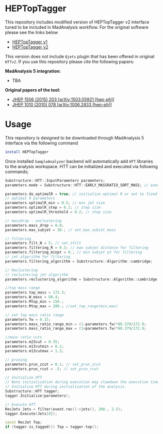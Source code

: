 # HEPTopTagger
This repository includes modified version of HEPTopTagger v2 interface tuned to be included in MadAnalysis workflow.
For the original software please see the links below
 * [HEPTopTagger v1](https://www.ippp.dur.ac.uk/~mspannow/HEPTopTagger.html)
 * [HEPTopTagger v2](https://www.thphys.uni-heidelberg.de/~plehn/index.php?show=heptoptagger&visible=tools)

This version does not include `Qjets` plugin that has been offered in original `HTTv2`. If you use this repository 
please cite the following papers:

**MadAnalysis 5 integration:**
* TBA

**Original papers of the tool:**
* [JHEP 1506 (2015) 203 [arXiv:1503.05921 [hep-ph]]](https://arxiv.org/abs/1503.05921)
* [JHEP 1010 (2010) 078 [arXiv:1006.2833 [hep-ph]]](https://arxiv.org/abs/1006.2833)

# Usage

This repository is designed to be downloaded through MadAnalysis 5 interface via the following command
```bash
install HEPTopTagger
```
Once installed `SampleAnalyzer` backend will automatically add `HTT` libraries to the analysis workspace. 
HTT can be initialized and executed via following commands;

```c++
Substructure::HTT::InputParameters parameters;
parameters.mode = Substructure::HTT::EARLY_MASSRATIO_SORT_MASS; // execution mode

parameters.do_optimalR = true; // initialize optimal R or set to fixed R
// optimal R parameters
parameters.optimalR_min = 0.5; // min jet size
parameters.optimalR_step = 0.1; // step size
parameters.optimalR_threshold = 0.2; // step size

// massdrop - unclustering
parameters.mass_drop = 0.8;
parameters.max_subjet = 30.; // set_max_subjet_mass

// filtering
parameters.filt_N = 5; // set_nfilt
parameters.filtering_R = 0.3; // max subjet distance for filtering
parameters.filtering_minpt = 0.; // min subjet pt for filtering
// jet algorithm for filtering
parameters.filtering_algorithm = Substructure::Algorithm::cambridge;

// Reclustering
// reclustering jet algorithm
parameters.reclustering_algorithm = Substructure::Algorithm::cambridge;

//top mass range
parameters.top_mass = 172.3;
parameters.W_mass = 80.4;
parameters.Mtop_min = 150.;
parameters.Mtop_max = 200.; //set_top_range(min,max)

// set top mass ratio range
parameters.fw = 0.15;
parameters.mass_ratio_range_min = (1-parameters.fw)*80.379/172.9;
parameters.mass_ratio_range_max = (1+parameters.fw)*80.379/172.9;

//mass ratio cuts
parameters.m23cut = 0.35;
parameters.m13cutmin = 0.2;
parameters.m13cutmax = 1.3;

// pruning
parameters.prun_zcut = 0.1; // set_prun_zcut
parameters.prun_rcut = .5; // set_prun_rcut

// Initialize HTT 
// Note initialization during execution may slowdown the execution time. For the best performance 
// Initialize HTT during initialization of the analysis.
Substructure::HTT tagger;
tagger.Initialize(parameters);

// Execute HTT
RecJets Jets = filter(event.rec()->jets(), 200., 2.5);
tagger.Execute(Jets[0]);

const RecJet Top;
if (tagger.is_tagged()) Top = tagger.top();
```
